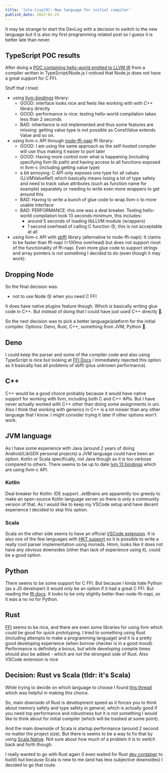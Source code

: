 ```yaml
---
title: 'lole-lisp[0]: New language for initial compiler'
publish_date: 2022-01-23
---
```


It may be strange to start the DevLog with a decision to switch to the new
language but it is also my first programming related post so I guess it is
better late than never.

## TypeScript POC results

After doing a
[POC containing hello-world emitted to LLVM IR](https://github.com/glebbash/lole-lisp/tree/1369f4323138f71d1eeede19d88f1308d53b6b1e)
from a compiler written in TypeScript/Node.js I noticed that Node.js does not
have a great support for C FFI.

Stuff that I tried:

- using [llvm-bindings](https://www.npmjs.com/package/llvm-bindings) library:
  - GOOD: interface looks nice and feels like working with with C++ library
    directly
  - GOOD: performance is nice: testing hello-world compilation takes less than 2
    seconds
  - BAD: inheritance is not implemented and thus some features are missing:
    getting value type is not possible as ConstValue extends Value and so on.
- using llvm-c API through
  [node-ffi-napi](https://www.npmjs.com/package/ffi-napi) ffi library:
  - GOOD: I am using the same approach as the self-hosted compiler will use thus
    making it easier to port later
  - GOOD: Having more control over what is happening (including specifying llvm
    lib path) and having access to all functions exposed in llvm-c (including
    getting value type)
  - a bit annoying: C API only exposes one type for all values (LLVMValueRef)
    which basically means losing a lot of type safety and need to track value
    attributes (such as function name for example) separately or needing to
    write even more wrappers to get around this
  - BAD: Having to write a bunch of glue code to wrap llvm-c to more usable
    interface
  - BAD: PERFORMANCE: this one was a deal breaker. Testing hello-world
    compilation took 13 seconds minimum, this includes:
    - around 5 seconds of loading libLLVM module (wrappers)
    - 1 second overhead of calling C function 😠, this is not acceptable at all
- using llvm-c API with [sbffi](https://www.npmjs.com/package/sbffi) library
  (alternative to node-ffi-napi): It claims to be faster than ffi-napi (<100ms
  overhead) but does not support most of the functionality of ffi-napi. Even
  more glue code to support strings and array pointers is not something I
  decided to do (even though it may work).

## Dropping Node

So the final decision was:

- not to use Node 😢 when you need C FFI

It does have native plugins feature though. Which is basically writing glue code
in C++. But instead of doing that I could have just used C++ directly 🤦.

So the next decision was to pick a better language/platform for the initial
compiler. Options: Deno, Rust, C++, something from JVM, Python 🤮.

## Deno

I could keep the parser and some of the compiler code and also using TypeScript
is nice but looking at [FFI Docs](https://deno.land/manual@main/runtime/ffi_api)
I immediately rejected this option as it basically has all problems of sbffi
(plus unknown performance).

## C++

C++ would be a good choice probably because it would have native support for
working with llvm, including both C and C++ APIs. But I have never actually
worked with C++ other than doing some assignments in uni. Also I think that
working with generics in C++ is a lot noisier than any other language that I
know. I might consider trying it later if other options won't work.

## JVM language

As I have some experience with Java (around 2 years of doing Android/LibGDX
personal projects) a JVM language could have been an option. Kotlin or Scala
specifically, not Java though as it is too verbose compared to others. There
seems to be up to date
[lvm 13 bindings](https://github.com/bytedeco/javacpp-presets/tree/master/llvm)
which are using llvm-c API.

### Kotlin

Deal breaker for Kotlin: IDE support. JetBrains are apparently too greedy to
make an open-source Kotlin language server so there is only a community version
of that. As I would like to keep my VSCode setup and have decent experience I
decided to skip this option.

### Scala

Scala on the other side seems to have an official
[VSCode extension](https://marketplace.visualstudio.com/items?itemName=scalameta.metals).
It is also one of the few languages with
[HKT support](https://www.baeldung.com/scala/higher-kinded-types#:~:text=What%20Is%20Higher%2DKinded%20Type,a%20wide%20range%20of%20objects)
so it is possible to write a really cool parser implementation using monads.
Hmm, looks like it does not have any obvious downsides (other than lack of
experience using it), could be a good option.

## Python

There seems to be some support for C FFI. But because I kinda hate Python (as a
JS developer) it would only be an option if it had a great C FFI. But reading
the
[ffi docs](https://cffi.readthedocs.io/en/latest/overview.html#main-mode-of-usage).
It looks to be only slightly better than node-fii-napi, so it was a no no for
Python.

## Rust

[FFI](https://doc.rust-lang.org/book/ffi.html) seems to be nice, and there are
even some libraries for using llvm which could be good for quick prototyping. I
tried to something using Rust (including attempts to make a programming
language) and it is a pretty good developing experience (when borrow checker is
in a good mood). Performance is definitely a bonus, but while developing compile
times should also be added - which are not the strongest side of Rust. Also
VSCode extension is nice

## Decision: Rust vs Scala (tldr: it's Scala)

While trying to decide on which language to choose I found
[this thread](https://users.scala-lang.org/t/what-are-some-of-the-advantages-of-using-scala-over-rust-c-and-other-native-languages/2556/13)
which was helpful in making this choice.

So, main downside of Rust is development speed as it forces you to think about
memory safety and type safety in general, which is actually good if you need top
performance and robustness but it is not something I would like to think about
for initial compiler (which will be trashed at some point).

And the main downside of Scala is startup performance (around 2 second no matter
the project size). But there is seems to be a way to fix that by using
[Scala Native](http://scala-native.org/). Not sure about how much of a problem
it is to switch back and forth though.

I really wanted to go with Rust again (I even waited for Rust [dev container]()
to build) but because Scala is new to me (and has less subjective downsides) I
decided to go that route.
